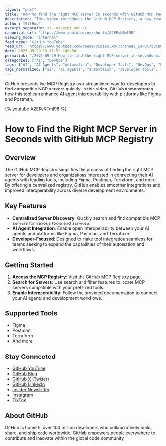 ```yaml
---
layout: "post"
title: "How to find the right MCP server in seconds with GitHub MCP registry"
description: "This video introduces the GitHub MCP Registry, a new resource for discovering and enabling open interoperability between AI agents and a variety of development tools. Viewers will learn how to quickly locate MCP servers using the registry, making it easier to integrate tools like Figma, Postman, and Terraform with their AI workflows."
author: "GitHub"
excerpt_separator: <!--excerpt_end-->
canonical_url: "https://www.youtube.com/shorts/A2ERvKTml98"
viewing_mode: "internal"
feed_name: "GitHub YouTube"
feed_url: "https://www.youtube.com/feeds/videos.xml?channel_id=UC7c3Kb6jYCRj4JOHHZTxKsQ"
date: 2025-09-29 19:11:52 +00:00
permalink: "/2025-09-29-How-to-find-the-right-MCP-server-in-seconds-with-GitHub-MCP-registry.html"
categories: ["AI", "DevOps"]
tags: ["AI", "AI Agents", "Automation", "Developer Tools", "DevOps", "Figma", "GitHub", "Interoperability", "MCP", "MCP Registry", "MCPRegistry", "Open Source", "Postman", "Registry", "Terraform", "Tool Integration", "Videos", "Workflows"]
tags_normalized: ["ai", "ai agents", "automation", "developer tools", "devops", "figma", "github", "interoperability", "mcp", "mcp registry", "mcpregistry", "open source", "postman", "registry", "terraform", "tool integration", "videos", "workflows"]
---
```


GitHub presents the MCP Registry as a streamlined way for developers to find compatible MCP servers quickly. In this video, GitHub demonstrates how this tool can enhance AI agent interoperability with platforms like Figma and Postman.<!--excerpt_end-->

{% youtube A2ERvKTml98 %}

# How to Find the Right MCP Server in Seconds with GitHub MCP Registry

## Overview

The GitHub MCP Registry simplifies the process of finding the right MCP server for developers and organizations interested in connecting their AI agents with leading tools, including Figma, Postman, Terraform, and more. By offering a centralized registry, GitHub enables smoother integrations and improved interoperability across diverse development environments.

## Key Features

- **Centralized Server Discovery**: Quickly search and find compatible MCP servers for various tools and services.
- **AI Agent Integration**: Enable open interoperability between your AI agents and platforms like Figma, Postman, and Terraform.
- **Developer-Focused**: Designed to make tool integration seamless for teams seeking to expand the capabilities of their automation and workflows.

## Getting Started

1. **Access the MCP Registry**: Visit the GitHub MCP Registry page.
2. **Search for Servers**: Use search and filter features to locate MCP servers compatible with your preferred tools.
3. **Enable Interoperability**: Follow the provided documentation to connect your AI agents and development workflows.

## Supported Tools

- Figma
- Postman
- Terraform
- And more

## Stay Connected

- [GitHub YouTube](https://gh.io/subgithub)
- [GitHub Blog](https://github.blog)
- [GitHub X (Twitter)](https://twitter.com/github)
- [GitHub LinkedIn](https://linkedin.com/company/github)
- [Insider Newsletter](https://resources.github.com/newsletter/)
- [Instagram](https://www.instagram.com/github)
- [TikTok](https://www.tiktok.com/@github)

## About GitHub

GitHub is home to over 100 million developers who collaboratively build, share, and ship code worldwide. GitHub empowers people everywhere to contribute and innovate within the global code community.
